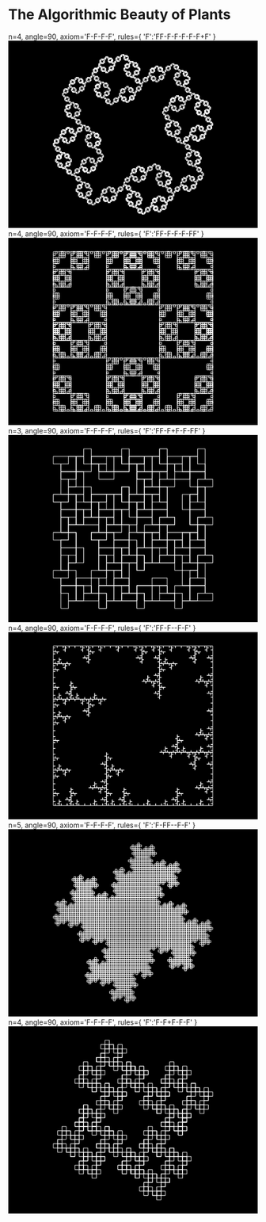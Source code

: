 # The Algorithmic Beauty of Plants
n=4, angle=90, axiom='F-F-F-F', rules={ 'F':'FF-F-F-F-F-F+F' }
<img src="https://github.com/gokdumano/TheAlgorithmicBeautyOfPlants/blob/main/images/a.png">
n=4, angle=90, axiom='F-F-F-F', rules={ 'F':'FF-F-F-F-FF'    }
<img src="https://github.com/gokdumano/TheAlgorithmicBeautyOfPlants/blob/main/images/b.png">
n=3, angle=90, axiom='F-F-F-F', rules={ 'F':'FF-F+F-F-FF'    }
<img src="https://github.com/gokdumano/TheAlgorithmicBeautyOfPlants/blob/main/images/c.png">
n=4, angle=90, axiom='F-F-F-F', rules={ 'F':'FF-F--F-F'      }
<img src="https://github.com/gokdumano/TheAlgorithmicBeautyOfPlants/blob/main/images/d.png">
n=5, angle=90, axiom='F-F-F-F', rules={ 'F':'F-FF--F-F'      }
<img src="https://github.com/gokdumano/TheAlgorithmicBeautyOfPlants/blob/main/images/e.png">
n=4, angle=90, axiom='F-F-F-F', rules={ 'F':'F-F+F-F-F'      }
<img src="https://github.com/gokdumano/TheAlgorithmicBeautyOfPlants/blob/main/images/f.png">
